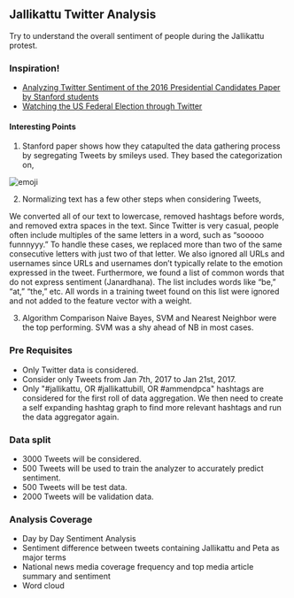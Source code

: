 ## Jallikattu Twitter Analysis
Try to understand the overall sentiment of people during the Jallikattu protest.

### Inspiration!
- [Analyzing Twitter Sentiment of the 2016 Presidential Candidates Paper by Stanford students](http://web.stanford.edu/~jesszhao/files/twitterSentiment.pdf)
- [Watching the US Federal Election through Twitter](https://goodfoodgoodcode.com/2016/11/14/watching-the-us-federal-election-through-twitter/)

#### Interesting Points
1) Stanford paper shows how they catapulted the data gathering process by segregating Tweets by smileys used. They based the categorization on,

![emoji](https://github.com/pratian-pyclub/nlp-pocs/blob/master/twitter/emoji.png)

2) Normalizing text has a few other steps when considering Tweets,

We converted all of our text to lowercase, removed hashtags before words, and removed extra spaces in the text. Since Twitter is very casual, people often include multiples of the same letters in a word, such as “sooooo funnnyyy.” To handle these cases, we replaced more than two of the same consecutive letters with just two of that letter. We also ignored all URLs and usernames since URLs and usernames don’t typically relate to the emotion expressed in the tweet. Furthermore, we found a list of common words that do not express sentiment (Janardhana). The list includes words like “be,” “at,” “the,” etc. All words in a training tweet found on this list were ignored and not added to the feature vector with a weight.

3) Algorithm Comparison
Naive Bayes, SVM and Nearest Neighbor were the top performing. SVM was a shy ahead of NB in most cases.

### Pre Requisites
- Only Twitter data is considered.
- Consider only Tweets from Jan 7th, 2017 to Jan 21st, 2017.
- Only "#jallikattu, OR #jallikattubill, OR #ammendpca" hashtags are considered for the first roll of data aggregation. We then need to create a self expanding hashtag graph to find more relevant hashtags and run the data aggregator again.

### Data split
- 3000 Tweets will be considered.
- 500 Tweets will be used to train the analyzer to accurately predict sentiment.
- 500 Tweets will be test data.
- 2000 Tweets will be validation data.

### Analysis Coverage
- Day by Day Sentiment Analysis
- Sentiment difference between tweets containing Jallikattu and Peta as major terms
- National news media coverage frequency and top media article summary and sentiment
- Word cloud

